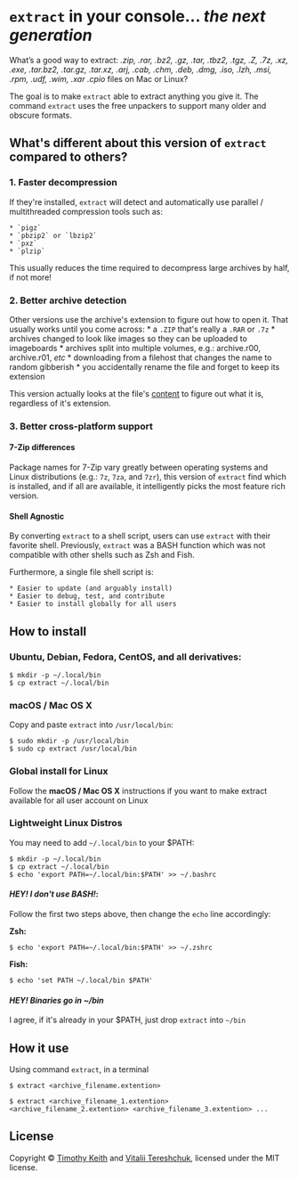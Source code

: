 # `extract` in your console... *the next generation*

What’s a good way to extract: *.zip, .rar, .bz2, .gz, .tar, .tbz2, .tgz, .Z, .7z, .xz, .exe, .tar.bz2, .tar.gz, .tar.xz, .arj, .cab, .chm, .deb, .dmg, .iso, .lzh, .msi, .rpm, .udf, .wim, .xar .cpio* files on Mac or Linux?

The goal is to make `extract` able to extract anything you give it. The command `extract` uses the free unpackers to support many older and obscure formats.

## What's different about this version of `extract` compared to others?

### 1. Faster decompression
If they're installed, `extract` will detect and automatically use parallel / multithreaded compression tools such as: 

    * `pigz`
    * `pbzip2` or `lbzip2`
    * `pxz`
    * `plzip`

This usually reduces the time required to decompress large archives by half, if not more!

### 2. Better archive detection
Other versions use the archive's extension to figure out how to open it. That usually works until you come across:
    * a `.ZIP` that's really a `.RAR` or `.7z`
    * archives changed to look like images so they can be uploaded to imageboards
    * archives split into multiple volumes, e.g.: archive.r00, archive.r01, *etc*
    * downloading from a filehost that changes the name to random gibberish
    * you accidentally rename the file and forget to keep its extension

This version actually looks at the file's [content](https://en.wikipedia.org/wiki/List_of_file_signatures) to figure out what it is, regardless of it's extension.

### 3. Better cross-platform support

#### 7-Zip differences
Package names for 7-Zip vary greatly between operating systems and Linux distributions (e.g.: `7z`, `7za`, and `7zr`), this version of `extract` find which is installed, and if all are available, it intelligently picks the most feature rich version.

#### Shell Agnostic
By converting `extract` to a shell script, users can use `extract` with their favorite shell. Previously, `extract` was a BASH function which was not compatible with other shells such as Zsh and Fish.

Furthermore, a single file shell script is:

    * Easier to update (and arguably install)
    * Easier to debug, test, and contribute
    * Easier to install globally for all users


## How to install

### Ubuntu, Debian, Fedora, CentOS, and all derivatives:

```console
$ mkdir -p ~/.local/bin
$ cp extract ~/.local/bin
```

### macOS / Mac OS X

Copy and paste `extract` into `/usr/local/bin`:

```console
$ sudo mkdir -p /usr/local/bin
$ sudo cp extract /usr/local/bin
```

### Global install for Linux
Follow the **macOS / Mac OS X** instructions if you want to make extract available for all user account on Linux


### Lightweight Linux Distros

You may need to add `~/.local/bin` to your $PATH:

```console
$ mkdir -p ~/.local/bin
$ cp extract ~/.local/bin
$ echo 'export PATH=~/.local/bin:$PATH' >> ~/.bashrc
```

#### *HEY! I don't use BASH!*:

Follow the first two steps above, then change the `echo` line accordingly:

**Zsh:**
```console
$ echo 'export PATH=~/.local/bin:$PATH' >> ~/.zshrc
```

**Fish:**
```console
$ echo 'set PATH ~/.local/bin $PATH'
```

#### *HEY! Binaries go in ~/bin*
I agree, if it's already in your $PATH, just drop `extract` into `~/bin`

## How it use

Using command `extract`, in a terminal

```
$ extract <archive_filename.extention>

$ extract <archive_filename_1.extention> <archive_filename_2.extention> <archive_filename_3.extention> ...
```

## License
Copyright &copy; [Timothy Keith](http://keithieopia.com) and [Vitalii Tereshchuk](http://dotoca.net), licensed under the MIT license.
